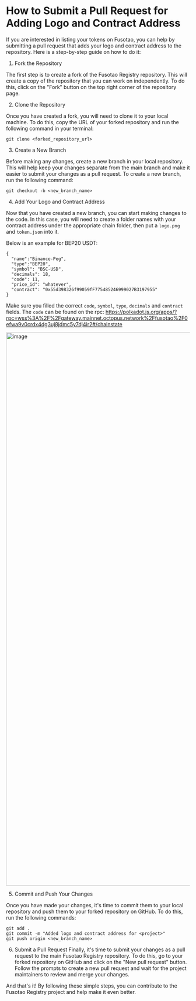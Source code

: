 # How to Submit a Pull Request for Adding Logo and Contract Address

If you are interested in listing your tokens on Fusotao, you can help by submitting a pull request that adds your logo and contract address to the repository. Here is a step-by-step guide on how to do it:

1. Fork the Repository
   
The first step is to create a fork of the Fusotao Registry repository. This will create a copy of the repository that you can work on independently. To do this, click on the "Fork" button on the top right corner of the repository page.

2. Clone the Repository
   
Once you have created a fork, you will need to clone it to your local machine. To do this, copy the URL of your forked repository and run the following command in your terminal:

```
git clone <forked_repository_url>
```

3. Create a New Branch
   
Before making any changes, create a new branch in your local repository. This will help keep your changes separate from the main branch and make it easier to submit your changes as a pull request. To create a new branch, run the following command:

```
git checkout -b <new_branch_name>
```

4. Add Your Logo and Contract Address
   
Now that you have created a new branch, you can start making changes to the code. In this case, you will need to create a folder names with your contract address under the appropriate chain folder, then put a `logo.png` and `token.json` into it.

Below is an example for BEP20 USDT:

```
{
  "name":"Binance-Peg",
  "type":"BEP20",
  "symbol": "BSC-USD",
  "decimals": 18,
  "code": 11,
  "price_id": "whatever",
  "contract": "0x55d398326f99059fF775485246999027B3197955"
}
```

Make sure you filled the correct `code`, `symbol`, `type`, `decimals` and `contract` fields. The `code` can be found on the rpc: https://polkadot.js.org/apps/?rpc=wss%3A%2F%2Fgateway.mainnet.octopus.network%2Ffusotao%2F0efwa9v0crdx4dg3uj8jdmc5y7dj4ir2#/chainstate

<img width="1511" alt="image" src="https://github.com/uinb/fusotao-registry/assets/22611640/9c65fff7-5126-41d0-8f8c-49f66d473c31">


5. Commit and Push Your Changes
   
Once you have made your changes, it's time to commit them to your local repository and push them to your forked repository on GitHub. To do this, run the following commands:

```
git add .
git commit -m "Added logo and contract address for <project>"
git push origin <new_branch_name>
```

6. Submit a Pull Request
Finally, it's time to submit your changes as a pull request to the main Fusotao Registry repository. To do this, go to your forked repository on GitHub and click on the "New pull request" button. Follow the prompts to create a new pull request and wait for the project maintainers to review and merge your changes.

And that's it! By following these simple steps, you can contribute to the Fusotao Registry project and help make it even better.
